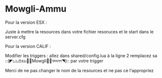 # Mowgli-Ammu

Pour la version ESX :

Juste à mettre la resources dans votre fichier resoruces et le start dans le server.cfg

Pour la version CALIF :

Modifier les triggers : allez dans shared/config.lua à la ligne 2 remplacez sa ::{◤ಒಓಔಕಖ🐇🐀Mowgli🦚🦥থদধনপ◥}:: par votre trigger 

Merci de ne pas changer le nom de la resources et ne pas ce l'appropriez
